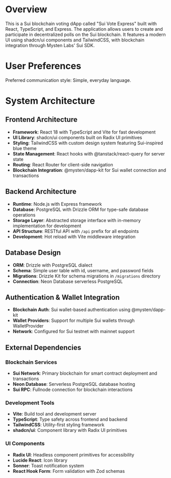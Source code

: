 # Overview

This is a Sui blockchain voting dApp called "Sui Vote Express" built with React, TypeScript, and Express. The application allows users to create and participate in decentralized polls on the Sui blockchain. It features a modern UI using shadcn/ui components and TailwindCSS, with blockchain integration through Mysten Labs' Sui SDK.

# User Preferences

Preferred communication style: Simple, everyday language.

# System Architecture

## Frontend Architecture
- **Framework**: React 18 with TypeScript and Vite for fast development
- **UI Library**: shadcn/ui components built on Radix UI primitives
- **Styling**: TailwindCSS with custom design system featuring Sui-inspired blue theme
- **State Management**: React hooks with @tanstack/react-query for server state
- **Routing**: React Router for client-side navigation
- **Blockchain Integration**: @mysten/dapp-kit for Sui wallet connection and transactions

## Backend Architecture
- **Runtime**: Node.js with Express framework
- **Database**: PostgreSQL with Drizzle ORM for type-safe database operations
- **Storage Layer**: Abstracted storage interface with in-memory implementation for development
- **API Structure**: RESTful API with `/api` prefix for all endpoints
- **Development**: Hot reload with Vite middleware integration

## Database Design
- **ORM**: Drizzle with PostgreSQL dialect
- **Schema**: Simple user table with id, username, and password fields
- **Migrations**: Drizzle Kit for schema migrations in `/migrations` directory
- **Connection**: Neon Database serverless PostgreSQL

## Authentication & Wallet Integration
- **Blockchain Auth**: Sui wallet-based authentication using @mysten/dapp-kit
- **Wallet Providers**: Support for multiple Sui wallets through WalletProvider
- **Network**: Configured for Sui testnet with mainnet support

## External Dependencies

### Blockchain Services
- **Sui Network**: Primary blockchain for smart contract deployment and transactions
- **Neon Database**: Serverless PostgreSQL database hosting
- **Sui RPC**: Fullnode connection for blockchain interactions

### Development Tools
- **Vite**: Build tool and development server
- **TypeScript**: Type safety across frontend and backend
- **TailwindCSS**: Utility-first styling framework
- **shadcn/ui**: Component library with Radix UI primitives

### UI Components
- **Radix UI**: Headless component primitives for accessibility
- **Lucide React**: Icon library
- **Sonner**: Toast notification system
- **React Hook Form**: Form validation with Zod schemas
